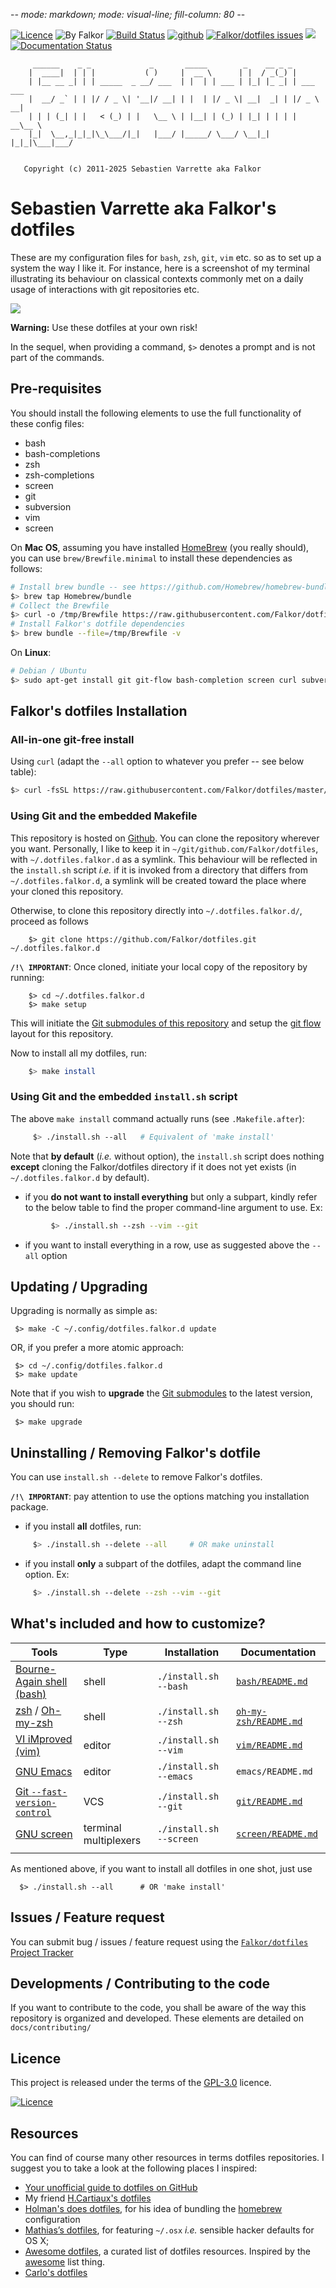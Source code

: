 -*- mode: markdown; mode: visual-line; fill-column: 80 -*-

[![Licence](https://img.shields.io/badge/license-GPL--3.0-blue.svg)](http://www.gnu.org/licenses/gpl-3.0.html) ![By Falkor](https://img.shields.io/badge/by-Falkor-blue.svg)  [![Build Status](https://travis-ci.org/Falkor/dotfiles.svg?branch=master)](https://travis-ci.org/Falkor/dotfiles) [![github](https://img.shields.io/badge/git-github-lightgray.svg)](https://github.com/Falkor/dotfiles) [![Falkor/dotfiles issues](https://img.shields.io/github/issues/Falkor/dotfiles.svg)](https://github.com/Falkor/dotfiles/issues) ![](https://img.shields.io/github/stars/Falkor/dotfiles.svg) [![Documentation Status](https://readthedocs.org/projects/falkor-dotfiles/badge/?version=latest)](https://readthedocs.org/projects/falkor-dotfiles/?badge=latest)

         ______    _ _             _       _____        _    __ _ _
        |  ____|  | | |           ( )     |  __ \      | |  / _(_) |
        | |__ __ _| | | _____  _ __/ ___  | |  | | ___ | |_| |_ _| | ___ ___
        |  __/ _` | | |/ / _ \| '__|/ __| | |  | |/ _ \| __|  _| | |/ _ \ __|
        | | | (_| | |   < (_) | |   \__ \ | |__| | (_) | |_| | | | |  __\__ \
        |_|  \__,_|_|_|\_\___/|_|   |___/ |_____/ \___/ \__|_| |_|_|\___|___/


       Copyright (c) 2011-2025 Sebastien Varrette aka Falkor

# Sebastien Varrette aka Falkor's dotfiles

These are my configuration files for `bash`, `zsh`, `git`, `vim` etc. so as to set up a system the way I like it.
For instance, here is a screenshot of my terminal illustrating its behaviour on classical contexts commonly met on a daily usage of interactions with git repositories etc.

![](https://raw.githubusercontent.com/Falkor/dotfiles/master/screenshots/screenshot_falkor_iterm.png)

__Warning:__ Use these dotfiles at your own risk!

In the sequel, when providing a command, `$>` denotes a prompt and is not part of the commands.

## Pre-requisites

You should install the following elements to use the full functionality of
these config files:

* bash
* bash-completions
* zsh
* zsh-completions
* screen
* git
* subversion
* vim
* screen

On __Mac OS__, assuming you have installed [HomeBrew](http://brew.sh/) (you really should), you can use `brew/Brewfile.minimal` to install these dependencies as follows:

~~~bash
# Install brew bundle -- see https://github.com/Homebrew/homebrew-bundle
$> brew tap Homebrew/bundle
# Collect the Brewfile
$> curl -o /tmp/Brewfile https://raw.githubusercontent.com/Falkor/dotfiles/master/brew/Brewfile.minimal
# Install Falkor's dotfile dependencies
$> brew bundle --file=/tmp/Brewfile -v
~~~

On __Linux__:

~~~bash
# Debian / Ubuntu
$> sudo apt-get install git git-flow bash-completion screen curl subversion zsh fonts-font-awesome
~~~

## Falkor's dotfiles Installation

### All-in-one git-free install

Using `curl` (adapt the `--all` option to whatever you prefer -- see below table):

``` bash
$> curl -fsSL https://raw.githubusercontent.com/Falkor/dotfiles/master/install.sh | bash -s -- --all
```

### Using Git and the embedded Makefile

This repository is hosted on [Github](https://github.com/Falkor/dotfiles). You can clone the repository wherever you want.
Personally, I like to keep it in `~/git/github.com/Falkor/dotfiles`, with `~/.dotfiles.falkor.d` as a symlink. This behaviour will be reflected in the `install.sh` script _i.e._ if it is invoked from a directory that differs from `~/.dotfiles.falkor.d`, a symlink will be created toward the place where your cloned this repository.

Otherwise, to clone this repository directly into `~/.dotfiles.falkor.d/`, proceed as follows

        $> git clone https://github.com/Falkor/dotfiles.git ~/.dotfiles.falkor.d

**`/!\ IMPORTANT`**: Once cloned, initiate your local copy of the repository by running:

        $> cd ~/.dotfiles.falkor.d
        $> make setup

This will initiate the [Git submodules of this repository](.gitmodules) and setup the [git flow](https://www.atlassian.com/git/tutorials/comparing-workflows/gitflow-workflow) layout for this repository.

Now to install all my dotfiles, run:

~~~bash
    $> make install
~~~

### Using Git and the embedded `install.sh` script

The above `make install` command actually runs (see `.Makefile.after`):

~~~bash
     $> ./install.sh --all   # Equivalent of 'make install'
~~~

Note that __by default__ (_i.e._ without option), the `install.sh` script does nothing __except__ cloning the Falkor/dotfiles directory if it does not yet exists (in `~/.dotfiles.falkor.d` by default).

* if you __do not want to install everything__ but only a subpart, kindly refer to the below table to find the proper command-line argument to use. Ex:

```bash
         $> ./install.sh --zsh --vim --git
```

* if you want to install everything in a row, use as suggested above the `--all` option


## Updating / Upgrading

Upgrading is normally as simple as:

     $> make -C ~/.config/dotfiles.falkor.d update

OR, if you prefer a more atomic approach:

     $> cd ~/.config/dotfiles.falkor.d
     $> make update

Note that if you wish to __upgrade__ the [Git submodules](.gitmodules) to the latest version, you should run:

     $> make upgrade

## Uninstalling / Removing Falkor's dotfile

You can use `install.sh --delete` to remove Falkor's dotfiles.

__`/!\ IMPORTANT`__: pay attention to use the options matching you installation package.

* if you install __all__ dotfiles, run:

```bash
     $> ./install.sh --delete --all     # OR make uninstall
```

* if you install __only__ a subpart of the dotfiles, adapt the command line option. Ex:

```bash
     $> ./install.sh --delete --zsh --vim --git
```


## What's included and how to customize?

| Tools                                                                          | Type                  | Installation            | Documentation                                |
|--------------------------------------------------------------------------------|-----------------------|-------------------------|----------------------------------------------|
| [Bourne-Again shell (bash)](http://tiswww.case.edu/php/chet/bash/bashtop.html) | shell                 | `./install.sh --bash`   | [`bash/README.md`](bash/README.md)           |
| [zsh](http://www.zsh.org/) / [Oh-my-zsh](http://ohmyz.sh/)                     | shell                 | `./install.sh --zsh`    | [`oh-my-zsh/README.md`](oh-my-zsh/README.md) |
| [VI iMproved (vim)](http://www.vim.org/)                                       | editor                | `./install.sh --vim`    | [`vim/README.md`](vim/README.md)             |
| [GNU Emacs](https://www.gnu.org/software/emacs/)                               | editor                | `./install.sh --emacs`  | `emacs/README.md`                            |
| [Git `--fast-version-control`](https://git-scm.com/)                           | VCS                   | `./install.sh --git`    | [`git/README.md`](git/README.md)             |
| [GNU screen](https://www.gnu.org/software/screen/)                             | terminal multiplexers | `./install.sh --screen` | [`screen/README.md`](screen/README.md)       |
|                                                                                |                       |                         |                                              |

As mentioned above, if you want to install all dotfiles in one shot, just use

      $> ./install.sh --all      # OR 'make install'

## Issues / Feature request

You can submit bug / issues / feature request using the [`Falkor/dotfiles` Project Tracker](https://github.com/Falkor/dotfiles/issues)

## Developments / Contributing to the code

If you want to contribute to the code, you shall be aware of the way this repository is organized and developed.
These elements are detailed on `docs/contributing/`

## Licence

This project is released under the terms of the [GPL-3.0](LICENCE) licence.

[![Licence](https://www.gnu.org/graphics/gplv3-88x31.png)](http://www.gnu.org/licenses/gpl-3.0.html)

## Resources

You can find of course many other resources in terms dotfiles repositories.
I suggest you to take a look at the following places I inspired:

* [Your unofficial guide to dotfiles on GitHub](https://dotfiles.github.io/)
* My friend [H.Cartiaux's dotfiles](https://github.com/hcartiaux/dotfiles)
* [Holman's does dotfiles](https://github.com/holman/dotfiles), for his idea of bundling the [homebrew](http://brew.sh) configuration
* [Mathias’s dotfiles](https://github.com/mathiasbynens/dotfiles),  for featuring `~/.osx` _i.e._ sensible hacker defaults for OS X;
* [Awesome dotfiles](https://github.com/webpro/awesome-dotfiles), a curated list of dotfiles resources. Inspired by the [awesome](https://github.com/sindresorhus/awesome) list thing.
* [Carlo's dotfiles](https://github.com/caarlos0/dotfiles)
